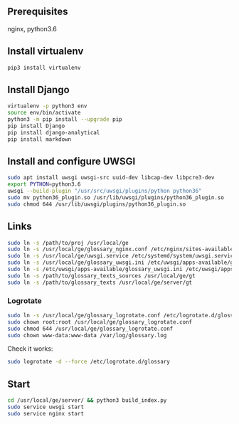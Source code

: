 ## Prerequisites

nginx, python3.6

## Install virtualenv

```bash
pip3 install virtualenv
```

## Install Django

```bash
virtualenv -p python3 env
source env/bin/activate
python3 -m pip install --upgrade pip
pip install Django
pip install django-analytical
pip install markdown
```

## Install and configure UWSGI

```bash
sudo apt install uwsgi uwsgi-src uuid-dev libcap-dev libpcre3-dev
export PYTHON=python3.6
uwsgi --build-plugin "/usr/src/uwsgi/plugins/python python36"
sudo mv python36_plugin.so /usr/lib/uwsgi/plugins/python36_plugin.so
sudo chmod 644 /usr/lib/uwsgi/plugins/python36_plugin.so
```

## Links

```bash
sudo ln -s /path/to/proj /usr/local/ge
sudo ln -s /usr/local/ge/glossary_nginx.conf /etc/nginx/sites-available/glossary_nginx.conf
sudo ln -s /usr/local/ge/uwsgi.service /etc/systemd/system/uwsgi.service
sudo ln -s /usr/local/ge/glossary_uwsgi.ini /etc/uwsgi/apps-available/glossary_uwsgi.ini
sudo ln -s /etc/uwsgi/apps-available/glossary_uwsgi.ini /etc/uwsgi/apps-enabled/glossary_uwsgi.ini
sudo ln -s /path/to/glossary_texts_sources /usr/local/ge/gt
sudo ln -s /path/to/glossary_texts /usr/local/ge/server/gt
```

### Logrotate

```bash
sudo ln -s /usr/local/ge/glossary_logrotate.conf /etc/logrotate.d/glossary
sudo chown root:root /usr/local/ge/glossary_logrotate.conf
sudo chmod 644 /usr/local/ge/glossary_logrotate.conf
sudo chown www-data:www-data /var/log/glossary.log
```

Check it works:

```bash
sudo logrotate -d --force /etc/logrotate.d/glossary
```

## Start

```bash
cd /usr/local/ge/server/ && python3 build_index.py
sudo service uwsgi start
sudo service nginx start
```
